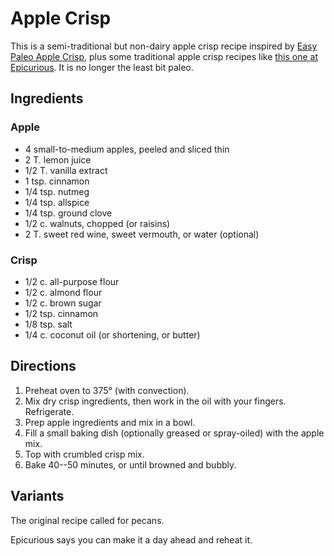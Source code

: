 # Apple Crisp

This is a semi-traditional but non-dairy apple crisp recipe inspired by [Easy Paleo Apple Crisp](http://livingwellmom.com/2016/09/grain-free-apple-crisp/), plus some traditional apple crisp recipes like [this one at Epicurious](http://www.epicurious.com/recipes/food/views/apple-crisp-51203860).  It is no longer the least bit paleo.

## Ingredients

### Apple

* 4 small-to-medium apples, peeled and sliced thin
* 2 T. lemon juice
* 1/2 T. vanilla extract
* 1 tsp. cinnamon
* 1/4 tsp. nutmeg
* 1/4 tsp. allspice
* 1/4 tsp. ground clove
* 1/2 c. walnuts, chopped (or raisins)
* 2 T. sweet red wine, sweet vermouth, or water (optional)

### Crisp

* 1/2 c. all-purpose flour
* 1/2 c. almond flour
* 1/2 c. brown sugar
* 1/2 tsp. cinnamon
* 1/8 tsp. salt
* 1/4 c. coconut oil (or shortening, or butter)

## Directions

1. Preheat oven to 375° (with convection).
2. Mix dry crisp ingredients, then work in the oil with your fingers.  Refrigerate.
3. Prep apple ingredients and mix in a bowl.
4. Fill a small baking dish (optionally greased or spray-oiled) with the apple mix.
5. Top with crumbled crisp mix.
6. Bake 40--50 minutes, or until browned and bubbly.

## Variants

The original recipe called for pecans.

Epicurious says you can make it a day ahead and reheat it.

